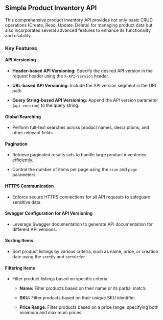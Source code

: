 ## Simple Product Inventory API

This comprehensive product inventory API provides not only basic CRUD operations (Create, Read, Update, Delete) for managing product data but also incorporates several advanced features to enhance its functionality and usability.

### Key Features

#### API Versioning

- **Header-based API Versioning:** Specify the desired API version in the request header using the `X-API-Version` header.

- **URL-based API Versioning:** Include the API version segment in the URL path.

- **Query String-based API Versioning:** Append the API version parameter (`api-version`) to the query string.

#### Global Searching

- Perform full-text searches across product names, descriptions, and other relevant fields.

#### Pagination

- Retrieve paginated results sets to handle large product inventories efficiently.

- Control the number of items per page using the `size` and `page` parameters.

#### HTTPS Communication

- Enforce secure HTTPS connections for all API requests to safeguard sensitive data.

#### Swagger Configuration for API Versioning

- Leverage Swagger documentation to generate API documentation for different API versions.

#### Sorting Items

- Sort product listings by various criteria, such as name, price, or creation date using the `sortBy` and `sortOrder`.

#### Filtering Items

- Filter product listings based on specific criteria:

    - **Name:** Filter products based on their name or its partial match.

    - **SKU:** Filter products based on their unique SKU identifier.

    - **Price Range:** Filter products based on a price range, specifying both minimum and maximum prices.
